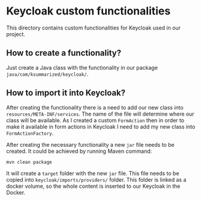 # Keycloak custom functionalities

This directory contains custom functionalities for Keycloak used in our project.

## How to create a functionality?

Just create a Java class with the functionality in our package `java/com/ksummarized/keycloak/`.

## How to import it into Keycloak?

After creating the functionality there is a need to add our new class into `resources/META-INF/services`. The name of the file will determine where our class will be available. As I created a custom `FormAction` then in order to make it available in form actions in Keycloak I need to add my new class into `FormActionFactory`.

After creating the necessary functionality a new `jar` file needs to be created. It could be achieved by running Maven command:

```cmd
mvn clean package
```

It will create a `target` folder with the new `jar` file. This file needs to be copied into `keycloak/imports/providers/` folder. This folder is linked as a docker volume, so the whole content is inserted to our Keycloak in the Docker.
